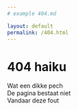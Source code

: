 ```yaml
---
# example 404.md

layout: default
permalink: /404.html
---
```


# 404 haiku

Wat een dikke pech\
De pagina bestaat niet\
Vandaar deze fout
